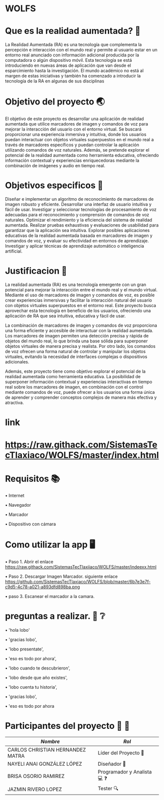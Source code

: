 # WOLFS

# Que es la realidad aumentada?   :wolf:
La Realidad Aumentada (RA) es una tecnología que complementa la percepción e interacción con el mundo real y permite al usuario estar en un entorno real anunciado con información adicional producida por la computadora o algún dispositivo móvil. Esta tecnología se está introduciendo en nuevas áreas de aplicación que van desde el esparcimiento hasta la investigación. El mundo académico no está al margen de estas iniciativas y también ha comenzado a introducir la tecnología de la RA en algunas de sus disciplinas
# Objetivo del proyecto  🌏
El objetivo de este proyecto es desarrollar una aplicación de realidad aumentada que utilice marcadores de imagen y comandos de voz para mejorar la interacción del usuario con el entorno virtual. Se buscará proporcionar una experiencia inmersiva y intuitiva, donde los usuarios puedan interactuar con objetos virtuales superpuestos en el mundo real a través de marcadores específicos y puedan controlar la aplicación utilizando comandos de voz naturales. Además, se pretende explorar el potencial de la realidad aumentada como herramienta educativa, ofreciendo información contextual y experiencias enriquecedoras mediante la combinación de imágenes y audio en tiempo real.

# Objetivos especificos 👦
Diseñar e implementar un algoritmo de reconocimiento de marcadores de imagen robusto y eficiente.
Desarrollar una interfaz de usuario intuitiva y fácil de usar.
Investigar y seleccionar tecnologías de procesamiento de voz adecuadas para el reconocimiento y comprensión de comandos de voz naturales.
Optimizar el rendimiento y la eficiencia del sistema de realidad aumentada.
Realizar pruebas exhaustivas y evaluaciones de usabilidad para garantizar que la aplicación sea intuitiva.
Explorar posibles aplicaciones educativas de la realidad aumentada basada en marcadores de imagen y comandos de voz, y evaluar su efectividad en entornos de aprendizaje.
Investigar y aplicar técnicas de aprendizaje automático o inteligencia artificial.

# Justificacion 🔎
La realidad aumentada (RA) es una tecnología emergente con un gran potencial para mejorar la interacción entre el mundo real y el mundo virtual. Mediante el uso de marcadores de imagen y comandos de voz, es posible crear experiencias inmersivas y facilitar la interacción natural del usuario con objetos virtuales superpuestos en el entorno real. Este proyecto busca aprovechar esta tecnología en beneficio de los usuarios, ofreciendo una aplicación de RA que sea intuitiva, educativa y fácil de usar.

La combinación de marcadores de imagen y comandos de voz proporciona una forma eficiente y accesible de interactuar con la realidad aumentada. Los marcadores de imagen permiten una detección precisa y rápida de objetos del mundo real, lo que brinda una base sólida para superponer objetos virtuales de manera precisa y realista. Por otro lado, los comandos de voz ofrecen una forma natural de controlar y manipular los objetos virtuales, evitando la necesidad de interfaces complejas o dispositivos adicionales.

Además, este proyecto tiene como objetivo explorar el potencial de la realidad aumentada como herramienta educativa. La posibilidad de superponer información contextual y experiencias interactivas en tiempo real sobre los marcadores de imagen, en combinación con el control mediante comandos de voz, puede ofrecer a los usuarios una forma única de aprender y comprender conceptos complejos de manera más efectiva y atractiva.

# link
# https://raw.githack.com/SistemasTecTlaxiaco/WOLFS/master/index.html
# Requisitos 📚

• Internet

• Navegador

• Marcador 

• Dispositivo con cámara


# Como utilizar la app 🖥️

 • Paso 1. Abrir el enlace  https://raw.githack.com/SistemasTecTlaxiiaco/WOLFS/master/indeexx.html
 
 • Paso 2. Descargar Imagen Marcador.  siguiente enlace  https://github.com/SistemasTecTlaxiaco/WOLFS/blob/master/6b7e3e7f-c9d5-4c78-a021-a893dfd898ba.png
 
 • paso 3. Escanear el marcador a la camara.
 
 
# preguntas a realizar. 👱 ❔
 •  'hola lobo'

 • 'gracias lobo',
 
 • 'lobo presentate',
   
 • 'eso es todo por ahora',
 
 •  'lobo cuando te descubrieron',
 
 •  'lobo desde que año existes',
        
 • 'lobo cuenta tu historia',
          
 • 'gracias lobo',
    
 • 'eso es todo por ahora


# Participantes del proyecto 🧑‍ 👧
 | *Nombre* | *Rol* | 
  |------------|-----|
  |CARLOS CHRISTIAN HERNANDEZ MATRA| Líder del Proyecto :100:
  |NAYELI  ANAI GONZÁLEZ LÓPEZ  |Diseñador :dizzy:
  |BRISA OSORIO RAMIREZ| Programador y Analista :computer: :question: 
  |JAZMIN RIVERO LOPEZ| Tester :mag:
